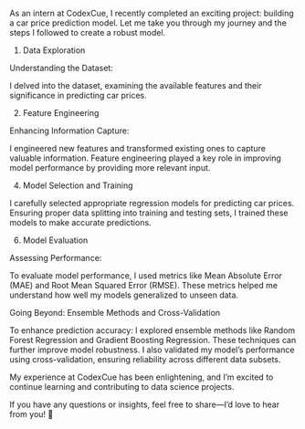 As an intern at CodexCue, I recently completed an exciting project: building a car price prediction model. Let me take you through my journey and the steps I followed to create a robust model.

1. Data Exploration
   
Understanding the Dataset:

I delved into the dataset, examining the available features and their significance in predicting car prices.

2. Feature Engineering
   
Enhancing Information Capture:

I engineered new features and transformed existing ones to capture valuable information.
Feature engineering played a key role in improving model performance by providing more relevant input.

4. Model Selection and Training
   
I carefully selected appropriate regression models for predicting car prices.
Ensuring proper data splitting into training and testing sets, I trained these models to make accurate predictions.

6. Model Evaluation
   
Assessing Performance:

To evaluate model performance, I used metrics like Mean Absolute Error (MAE) and Root Mean Squared Error (RMSE).
These metrics helped me understand how well my models generalized to unseen data.

Going Beyond: Ensemble Methods and Cross-Validation

To enhance prediction accuracy:
I explored ensemble methods like Random Forest Regression and Gradient Boosting Regression.
These techniques can further improve model robustness.
I also validated my model’s performance using cross-validation, ensuring reliability across different data subsets.

My experience at CodexCue has been enlightening, and I’m excited to continue learning and contributing to data science projects.

If you have any questions or insights, feel free to share—I’d love to hear from you! 🚀
